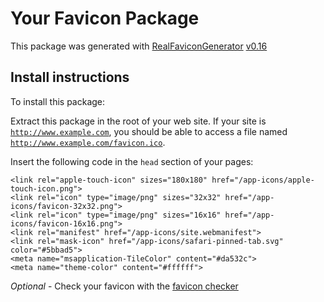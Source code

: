 # Your Favicon Package

This package was generated with [RealFaviconGenerator](https://realfavicongenerator.net/) [v0.16](https://realfavicongenerator.net/change_log#v0.16)

## Install instructions

To install this package:

Extract this package in the root of your web site. If your site is <code>http://www.example.com</code>, 
you should be able to access a file named <code>http://www.example.com/favicon.ico</code>.

Insert the following code in the `head` section of your pages:

    <link rel="apple-touch-icon" sizes="180x180" href="/app-icons/apple-touch-icon.png">
    <link rel="icon" type="image/png" sizes="32x32" href="/app-icons/favicon-32x32.png">
    <link rel="icon" type="image/png" sizes="16x16" href="/app-icons/favicon-16x16.png">
    <link rel="manifest" href="/app-icons/site.webmanifest">
    <link rel="mask-icon" href="/app-icons/safari-pinned-tab.svg" color="#5bbad5">
    <meta name="msapplication-TileColor" content="#da532c">
    <meta name="theme-color" content="#ffffff">

*Optional* - Check your favicon with the [favicon checker](https://realfavicongenerator.net/favicon_checker)
